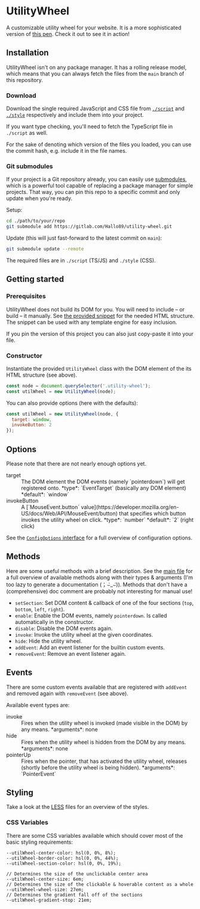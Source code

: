 # UtilityWheel
A customizable utility wheel for your website.
It is a more sophisticated version of [this pen](https://codepen.io/Hallo89/full/QWBWbWw). Check it out to see it in action!

## Installation
UtilityWheel isn't on any package manager. It has a rolling release model, which means that you can always fetch the files from the `main` branch of this repository.

### Download
Download the single required JavaScript and CSS file from [`./script`](https://gitlab.com/Hallo89/utility-wheel/-/blob/main/script) and [`./style`](https://gitlab.com/Hallo89/utility-wheel/-/blob/main/style) respectively and include them into your project.

If you want type checking, you'll need to fetch the TypeScript file in `./script` as well.

For the sake of denoting which version of the files you loaded, you can use the commit hash, e.g. include it in the file names.

### Git submodules
If your project is a Git repository already, you can easily use [submodules](https://git-scm.com/book/en/v2/Git-Tools-Submodules), which is a powerful tool capable of replacing a package manager for simple projects. That way, you can pin this repo to a specific commit and only update when you're ready.

Setup:
```sh
cd ./path/to/your/repo
git submodule add https://gitlab.com/Hallo89/utility-wheel.git
```

Update (this will just fast-forward to the latest commit on `main`):
```sh
git submodule update --remote
```

The required files are in `./script` (TS/JS) and `./style` (CSS).

## Getting started
### Prerequisites
UtilityWheel does not build its DOM for you. You will need to include – or build – it manually.
See [the provided snippet](https://gitlab.com/Hallo89/utility-wheel/-/blob/main/html/snippet.html) for the needed HTML structure. The snippet can be used with any template engine for easy inclusion.

If you pin the version of this project you can also just copy-paste it into your file.

### Constructor
Instantiate the provided `UtilityWheel` class with the DOM element of the its HTML structure (see above).
```js
const node = document.querySelector('.utility-wheel');
const utilWheel = new UtilityWheel(node);
```

You can also provide options (here with the defaults):
```js
const utilWheel = new UtilityWheel(node, {
  target: window,
  invokeButton: 2
});
```

## Options
Please note that there are not nearly enough options yet.

<dl>
  <dt>target</dt>
  <dd>
    The DOM element the DOM events (namely `pointerdown`) will get registered onto.
    *type*: `EventTarget` (basically any DOM element)
    *default*: `window`
  </dd>
  <dt>invokeButton</dt>
  <dd>
    A [`MouseEvent.button` value](https://developer.mozilla.org/en-US/docs/Web/API/MouseEvent/button) that specifies which button invokes the utility wheel on click.
    *type*: `number`
    *default*: `2` (right click)
  </dd>
</dl>

See the [`ConfigOptions` interface](https://gitlab.com/Hallo89/utility-wheel/-/blob/main/script/UtilityWheel.ts#L2) for a full overview of configuration options.

## Methods
Here are some useful methods with a brief description. See the [main file](https://gitlab.com/Hallo89/utility-wheel/-/blob/main/script/UtilityWheel.ts) for a full overview of available methods along with their types & arguments (I'm too lazy to generate a documentation (；⌣̀_⌣́)). Methods that don't have a (comprehensive) doc comment are probably not interesting for manual use!
- `setSection`: Set DOM content & callback of one of the four sections (`top`, `bottom`, `left`, `right`).
- `enable`: Enable the DOM events, namely `pointerdown`. Is called automatically in the constructor.
- `disable`: Disable the DOM events again.
- `invoke`: Invoke the utility wheel at the given coordinates.
- `hide`: Hide the utility wheel.
- `addEvent`: Add an event listener for the builtin custom events.
- `removeEvent`: Remove an event listener again.

## Events
There are some custom events available that are registered with `addEvent` and removed again with `removeEvent` (see above).

Available event types are:
<dl>
  <dt>invoke</dt>
  <dd>
    Fires when the utility wheel is invoked (made visible in the DOM) by any means.
    *arguments*: none
  </dd>
  <dt>hide</dt>
  <dd>
    Fires when the utility wheel is hidden from the DOM by any means.
    *arguments*: none
  </dd>
  <dt>pointerUp</dt>
  <dd>
    Fires when the pointer, that has activated the utility wheel, releases (shortly before the utility wheel is being hidden).
    *arguments*: `PointerEvent`
  </dd>
</dl>

## Styling
Take a look at the [LESS](https://gitlab.com/Hallo89/utility-wheel/-/tree/main/style/less) files for an overview of the styles.

### CSS Variables
There are some CSS variables available which should cover most of the basic styling requirements:
```less
--utilWheel-center-color: hsl(0, 0%, 8%);
--utilWheel-border-color: hsl(0, 0%, 44%);
--utilWheel-section-color: hsl(0, 0%, 19%);

// Determines the size of the unclickable center area
--utilWheel-center-size: 6em;
// Determines the size of the clickable & hoverable content as a whole
--utilWheel-wheel-size: 27em;
// Determines the gradient fall off of the sections
--utilWheel-gradient-stop: 21em;
```
